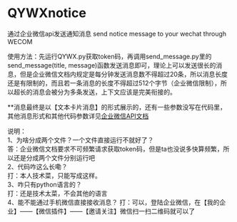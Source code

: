 # QYWXnotice
通过企业微信api发送通知消息
send notice message to your wechat through WECOM

使用方法：先运行QYWX.py获取token码，再调用send_message.py里的send_message(title, message)函数发送消息即可，理论上可以发送很长的消息，但是企业微信文档内规定是每分钟发送消息数不得超过20条，所以消息长度还是有限制的，而且若一条消息的长度不得超过512个字节（企业微信限制），所以超长的消息会被分为多条发送，上下文应该是完美衔接的。

**消息最终是以【文本卡片消息】的形式展示的，还有一些参数没写在代码里，其他消息形式和其他代码参数详见[企业微信API文档](https://work.weixin.qq.com/api/doc/90000/90135/90236#%E6%96%87%E6%9C%AC%E5%8D%A1%E7%89%87%E6%B6%88%E6%81%AF)

说明：  
1、为啥分成两个文件？一个文件直接运行不就好了？  
答：企业微信文档要求不可频繁请求获取token码，但是ta也没说多快算频繁，所以还是分成两个文件分别运行吧  
2、代码咋这么长嘞？  
打：本人技术菜，只能写成这样。  
3、咋只有python语言的？  
打：还是技术太菜，不会其他的语言  
4、能不能通过手机微信直接接收消息？
打：可以，登陆企业微信，在【我的企业】——【微信插件】——【邀请关注】微信扫一扫二维码就可以了
